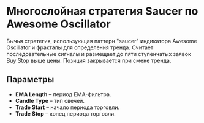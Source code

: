 # Многослойная стратегия Saucer по Awesome Oscillator

Бычья стратегия, использующая паттерн "saucer" индикатора Awesome Oscillator и фракталы для определения тренда. Считает последовательные сигналы и размещает до пяти ступенчатых заявок Buy Stop выше цены. Позиция закрывается при смене тренда.

## Параметры
- **EMA Length** – период EMA-фильтра.
- **Candle Type** – тип свечей.
- **Trade Start** – начало периода торговли.
- **Trade Stop** – конец периода торговли.

